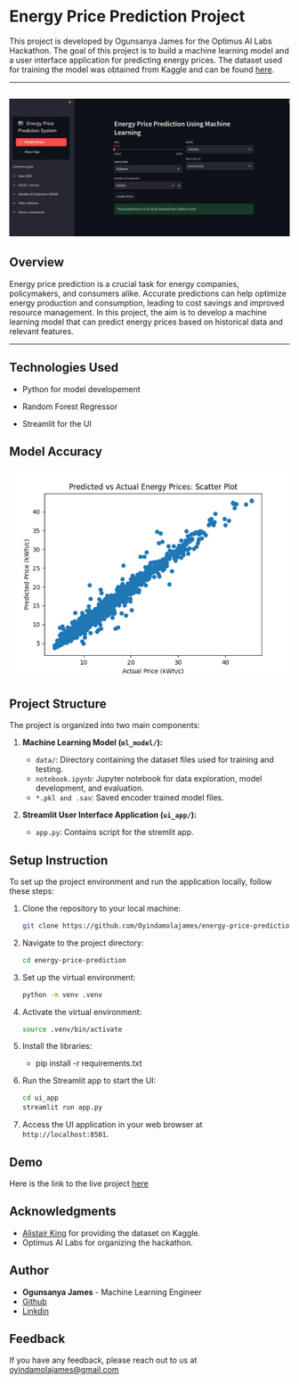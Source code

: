 
# Energy Price Prediction Project

This project is developed by Ogunsanya James for the Optimus AI Labs Hackathon. The goal of this project is to build a machine learning model and a user interface application for predicting energy prices. The dataset used for training the model was obtained from Kaggle and can be found [here](https://www.kaggle.com/datasets/alistairking/electricity-prices?select=clean_data.csv).

---
![Homepage](./img/homepage.png)
---

## Overview

Energy price prediction is a crucial task for energy companies, policymakers, and consumers alike. Accurate predictions can help optimize energy production and consumption, leading to cost savings and improved resource management. In this project, the aim is to develop a machine learning model that can predict energy prices based on historical data and relevant features.

---

## Technologies Used

- Python for model developement 

- Random Forest Regressor

- Streamlit for the UI

## Model Accuracy
![Homepage](./img/accuracy.png)

## Project Structure

The project is organized into two main components:

1. **Machine Learning Model (`ml_model/`):**
   - `data/`: Directory containing the dataset files used for training and testing.
   - `notebook.ipynb`: Jupyter notebook for data exploration, model development, and evaluation.
   - `*.pkl and .sav`: Saved encoder trained model files.

2. **Streamlit User Interface Application (`ui_app/`):**
   - `app.py`: Contains script for the stremlit app.
   
## Setup Instruction


To set up the project environment and run the application locally, follow these steps:

1. Clone the repository to your local machine:

   ```bash
   git clone https://github.com/Oyindamolajames/energy-price-prediction.git
   ```

2. Navigate to the project directory:

   ```bash
   cd energy-price-prediction
   ```

3. Set up the virtual environment:

   ```bash
   python -m venv .venv
   ```

4. Activate the virtual environment:

   ```bash
   source .venv/bin/activate
   ```

5. Install the libraries:

   - pip install -r requirements.txt
   
6. Run the Streamlit app to start the UI:

   ```bash
   cd ui_app
   streamlit run app.py
   ```

7. Access the UI application in your web browser at `http://localhost:8501`.

## Demo

Here is the link to the live project [here]()


## Acknowledgments

- [Alistair King](https://www.kaggle.com/alistairking) for providing the dataset on Kaggle.
- Optimus AI Labs for organizing the hackathon.
## Author
- **Ogunsanya James** - Machine Learning Engineer
- [Github](https://www.github.com/oyindamolajames)
- [Linkdin](https://www.linkedin.com/in/james-ogunsanya-7088928a/)



## Feedback

If you have any feedback, please reach out to us at oyindamolajames@gmail.com

